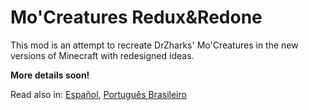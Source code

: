 # Mo'Creatures Redux&Redone

This mod is an attempt to recreate DrZharks' Mo'Creatures in the new versions of Minecraft with redesigned ideas.

**More details soon!**

Read also in: [Español](./docs/README.ES.md), [Português Brasileiro](./docs/README.PT-BR.md)
